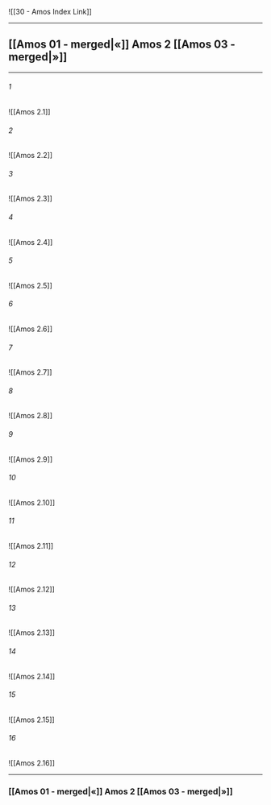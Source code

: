 ![[30 - Amos Index Link]]

---
##  [[Amos 01 - merged|«]] Amos 2 [[Amos 03 - merged|»]]

---

###### 1
![[Amos 2.1]] 

###### 2
![[Amos 2.2]] 

###### 3
![[Amos 2.3]] 

###### 4
![[Amos 2.4]]

###### 5 
![[Amos 2.5]] 

###### 6
![[Amos 2.6]] 

###### 7
![[Amos 2.7]] 

###### 8
![[Amos 2.8]] 

###### 9
![[Amos 2.9]] 

###### 10
![[Amos 2.10]] 

###### 11
![[Amos 2.11]] 

###### 12
![[Amos 2.12]]

###### 13
![[Amos 2.13]] 

###### 14
![[Amos 2.14]] 

###### 15
![[Amos 2.15]]

###### 16
![[Amos 2.16]] 


---
###  [[Amos 01 - merged|«]] Amos 2 [[Amos 03 - merged|»]]